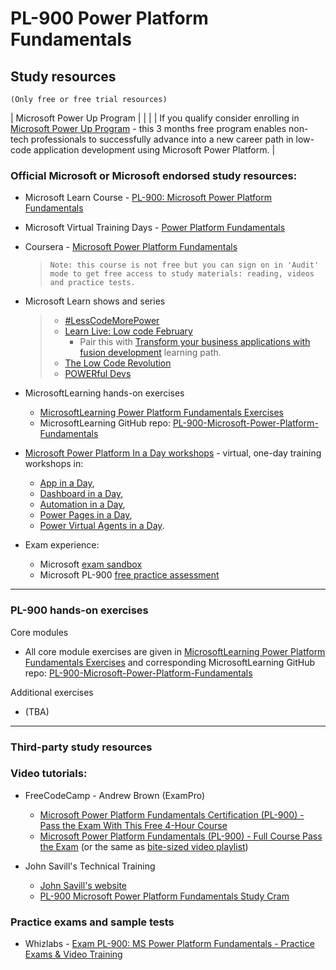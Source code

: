 
# PL-900 Power Platform Fundamentals

## Study resources
`(Only free or free trial resources)`


| Microsoft Power Up Program |
|  |
| If you qualify consider enrolling in [Microsoft Power Up Program](https://powerup.microsoft.com/?ref=user) - this 3 months free program enables non-tech professionals to successfully advance into a new career path in low-code application development using Microsoft Power Platform. |


### Official Microsoft or Microsoft endorsed study resources:
 
 - Microsoft Learn Course - [PL-900: Microsoft Power Platform Fundamentals](https://learn.microsoft.com/en-gb/training/courses/pl-900t00)
 
 - Microsoft Virtual Training Days - [Power Platform Fundamentals](https://events.microsoft.com/en-us/mvtd?language=English&clientTimeZone=1&scenario=Microsoft%20Power%20Platform%20Virtual%20Training%20Day:%20Fundamentals)
 
 - Coursera - [Microsoft Power Platform Fundamentals](https://www.coursera.org/learn/microsoft-power-platform-fundamentals) 
   >  `Note: this course is not free but you can sign on in 'Audit' mode to get free access to study materials: reading, videos and practice tests.`

 - Microsoft Learn shows and series
   > - [#LessCodeMorePower](https://learn.microsoft.com/en-us/shows/less-code-more-power/)
   > - [Learn Live: Low code February](https://learn.microsoft.com/en-gb/shows/learn-live/low-code-february/)
   >   - Pair this with [Transform your business applications with fusion development](https://learn.microsoft.com/en-gb/training/paths/transform-business-applications-with-fusion-development/) learning path.
   > - [The Low Code Revolution](https://learn.microsoft.com/en-us/shows/the-low-code-revolution/?expanded=power-platform)
   > - [POWERful Devs](https://learn.microsoft.com/en-us/shows/powerful-devs/)
   

 - MicrosoftLearning hands-on exercises
   - [MicrosoftLearning Power Platform Fundamentals Exercises](https://microsoftlearning.github.io/PL-900-Microsoft-Power-Platform-Fundamentals/)
   - MicrosoftLearning GitHub repo: [PL-900-Microsoft-Power-Platform-Fundamentals](https://github.com/MicrosoftLearning/PL-900-Microsoft-Power-Platform-Fundamentals)


 - [Microsoft Power Platform In a Day workshops](https://powerplatform.microsoft.com/en-us/training-workshops/) - virtual, one-day training workshops in:
    - [App in a Day](https://events.microsoft.com/en-us/allevents/?search=App%20in%20a%20Day&view=list&language=English&clientTimeZone=1),
	- [Dashboard in a Day](https://events.microsoft.com/en-us/allevents/?search=Dashboard%20in%20a%20Day&view=list&language=English&clientTimeZone=1), 
	- [Automation in a Day](https://events.microsoft.com/en-us/allevents/?search=Automation%20in%20a%20Day&clientTimeZone=1),
	- [Power Pages in a Day](https://events.microsoft.com/en-us/allevents/?search=Power%20Pages%20in%20a%20Day&language=English&clientTimeZone=1),
	- [Power Virtual Agents in a Day](https://events.microsoft.com/en-us/allevents/?search=Power%20Virtual%20Agents%20in%20a%20Day&view=list&language=English&clientTimeZone=1).


 - Exam experience:
   - Microsoft  [exam sandbox](https://aka.ms/examdemo)
   - Microsoft PL-900 [free practice assessment](https://learn.microsoft.com/credentials/certifications/exams/pl-900/practice/assessment?assessment-type=practice&assessmentId=34)

---

### PL-900 hands-on exercises

Core modules
 - All core module exercises are given in [MicrosoftLearning Power Platform Fundamentals Exercises](https://microsoftlearning.github.io/PL-900-Microsoft-Power-Platform-Fundamentals/) and corresponding MicrosoftLearning GitHub repo: [PL-900-Microsoft-Power-Platform-Fundamentals](https://github.com/MicrosoftLearning/PL-900-Microsoft-Power-Platform-Fundamentals)


Additional exercises
 - (TBA)



---

### Third-party study resources
### Video tutorials:

 - FreeCodeCamp - Andrew Brown (ExamPro)
   - [Microsoft Power Platform Fundamentals Certification (PL-900) - Pass the Exam With This Free 4-Hour Course](https://www.freecodecamp.org/news/microsoft-power-platform-fundamentals-certification-pl-900/)
   - [Microsoft Power Platform Fundamentals (PL-900) - Full Course Pass the Exam](https://www.youtube.com/watch?v=ZTPcRWK0ytE) (or the same as [bite-sized video playlist](https://www.youtube.com/playlist?list=PLBfufR7vyJJ4CP1GEfrWLth2ePyF7Q8C0))

 - John Savill's Technical Training
   - [John Savill's website](https://learn.onboardtoazure.com/)
   - [PL-900 Microsoft Power Platform Fundamentals Study Cram](https://www.youtube.com/watch?v=lbPHM-MiEUA)


### Practice exams and sample tests
			
 - Whizlabs - [Exam PL-900: MS Power Platform Fundamentals - Practice Exams & Video Training](https://www.whizlabs.com/microsoft-power-platform-fundamentals-pl-900/)

